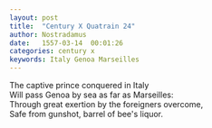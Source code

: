 ```yaml
---
layout: post
title:  "Century X Quatrain 24"
author: Nostradamus
date:   1557-03-14  00:01:26
categories: century x
keywords: Italy Genoa Marseilles 
---
```

The captive prince conquered in Italy  
Will pass Genoa by sea as far as Marseilles:  
Through great exertion by the foreigners overcome,  
Safe from gunshot, barrel of bee's liquor.
